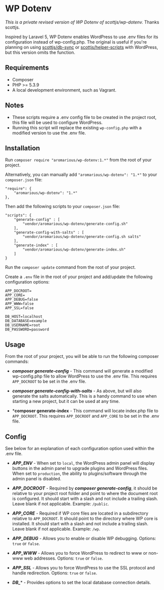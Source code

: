 # WP Dotenv

*This is a private revised version of WP Dotenv of scottjs/wp-dotenv.* Thanks scottjs.

Inspired by Laravel 5, WP Dotenv enables WordPress to use .env files for its configuration instead of wp-config.php.
The original is useful if you're planning on using [scottjs/db-sync](https://github.com/scottjs/db-sync) or [scottjs/helper-scripts](https://github.com/scottjs/helper-scripts) with WordPress, but this version omits the function.

## Requirements

* Composer
* PHP >= 5.3.9
* A local development environment, such as Vagrant.

## Notes

* These scripts require a .env config file to be created in the project root, this file will be used to configure WordPress.
* Running this script will replace the existing `wp-config.php` with a modified version to use the .env file.

## Installation

Run `composer require "aromarious/wp-dotenv:1.*"` from the root of your project.

Alternatively, you can manually add `"aromarious/wp-dotenv": "1.*"` to your `composer.json` file:

```
"require": {
	"aromarious/wp-dotenv": "1.*"
},
```

Then add the following scripts to your `composer.json` file:

```
"scripts": {
	"generate-config" : [
		"vendor/aromarious/wp-dotenv/generate-config.sh"
	],
	"generate-config-with-salts" : [
		"vendor/aromarious/wp-dotenv/generate-config.sh salts"
	],
	"generate-index" : [
		"vendor/aromarious/wp-dotenv/generate-index.sh"
	]
}
```

Run the `composer update` command from the root of your project. 

Create a `.env` file in the root of your project and add/update the following configuration options:

```
APP_DOCROOT=
APP_CORE=
APP_DEBUG=false
APP_WWW=false
APP_SSL=false

DB_HOST=localhost
DB_DATABASE=example
DB_USERNAME=root
DB_PASSWORD=password
```

## Usage

From the root of your project, you will be able to run the following composer commands:

* ***composer generate-config*** - This command will generate a modified wp-config.php file to allow WordPress to use the .env file. This requires `APP_DOCROOT` to be set in the .env file.

* ***composer generate-config-with-salts*** - As above, but will also generate the salts automatically. This is a handy  command to use when starting a new project, but it can be used at any time.

* ***composer generate-index** - This command will locate index.php file to `APP_DOCROOT`. This requires `APP_DOCROOT` and `APP_CORE` to be set in the .env file.

## Config

See below for an explanation of each configuration option used within the .env file.

* ***APP_ENV*** - When set to `local`, the WordPress admin panel will display buttons in the admin panel to upgrade plugins and WordPress files. When set to `production`, the ability to plugins/software through the admin panel is disabled. 

* ***APP_DOCROOT*** - Required by ***composer generate-config***, it should be relative to your project root folder and point to where the document root is configured. It should start with a slash and not include a trailing slash. Leave blank if not applicable. Example: `/public`.

* ***APP_CORE*** - Required if WP core files are located in a subdirectory relative to `APP_DOCROOT`. It should point to the directory where WP core is installed. It should start with a slash and not include a trailing slash. Leave blank if not applicable. Example: `/wp`.

* ***APP_DEBUG*** - Allows you to enable or disable WP debugging. Options: `true` or `false`.

* ***APP_WWW*** - Allows you to force WordPress to redirect to www or non-www web addresses. Options: `true` or `false`.

* ***APP_SSL*** - Allows you to force WordPress to use the SSL protocol and handle redirection. Options: `true` or `false`.

* ***DB_**** - Provides options to set the local database connection details.
